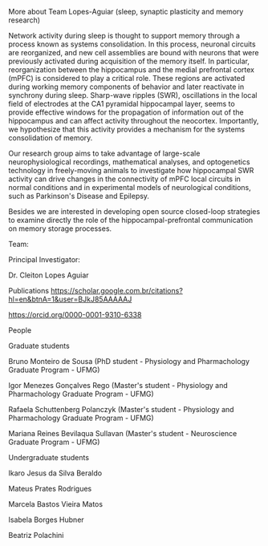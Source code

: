More about Team Lopes-Aguiar (sleep, synaptic plasticity and memory research)

Network activity during sleep is thought to support memory through a process known as systems consolidation. In this process, neuronal circuits are reorganized, and new cell assemblies are bound with neurons that were previously activated during acquisition of the memory itself. In particular, reorganization between the hippocampus and the medial prefrontal cortex (mPFC) is considered to play a critical role. These regions are activated during working memory components of behavior and later reactivate in synchrony during sleep. Sharp-wave ripples (SWR), oscillations in the local field of electrodes at the CA1 pyramidal hippocampal layer, seems to provide effective windows for the propagation of information out of the hippocampus and can affect activity throughout the neocortex. Importantly, we hypothesize that this activity provides a mechanism for the systems consolidation of memory. 

Our research group aims to take advantage of large-scale neurophysiological recordings, mathematical analyses, and optogenetics technology in freely-moving animals to investigate how hippocampal SWR activity can drive changes in the connectivity of mPFC local circuits in normal conditions and in experimental models of neurological conditions, such as Parkinson's Disease and Epilepsy. 

Besides we are interested in developing open source closed-loop strategies to examine directly the role of the hippocampal-prefrontal communication on memory storage processes. 

Team:

Principal Investigator: 

Dr. Cleiton Lopes Aguiar 

Publications
https://scholar.google.com.br/citations?hl=en&btnA=1&user=BJkJ85AAAAAJ

https://orcid.org/0000-0001-9310-6338 

People


Graduate students

Bruno Monteiro de Sousa (PhD student - Physiology and Pharmachology Graduate Program - UFMG)

Igor Menezes Gonçalves Rego (Master's student - Physiology and Pharmachology Graduate Program - UFMG)

Rafaela Schuttenberg Polanczyk (Master's student - Physiology and Pharmachology Graduate Program - UFMG)

Mariana Reines Bevilaqua Sullavan (Master's student - Neuroscience Graduate Program - UFMG)


Undergraduate students

Ikaro Jesus da Silva Beraldo

Mateus Prates Rodrigues

Marcela Bastos Vieira Matos

Isabela Borges Hubner

Beatriz Polachini


 
